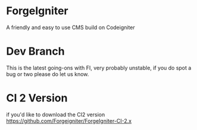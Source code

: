 # ForgeIgniter
A friendly and easy to use CMS build on Codeigniter

# Dev Branch
This is the latest going-ons with FI, very probably unstable, if you do spot a bug or two please do let us know.

# CI 2 Version
if you'd like to download the CI2 version
https://github.com/Forgeigniter/ForgeIgniter-CI-2.x
